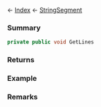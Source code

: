 ← [Index](Api-Index) ← [StringSegment](VRage.Game.ModAPI.Ingame.Utilities.StringSegment)

### Summary

```csharp
private public void GetLines
```

### Returns

### Example

### Remarks

